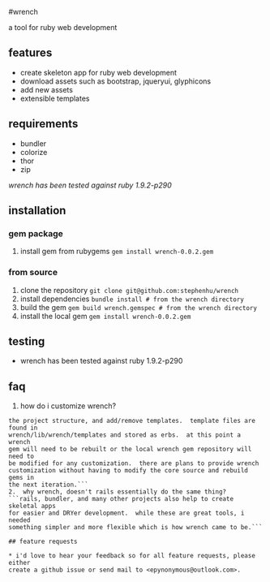 #wrench

a tool for ruby web development

## features

* create skeleton app for ruby web development
* download assets such as bootstrap, jqueryui, glyphicons
* add new assets
* extensible templates

## requirements

* bundler
* colorize
* thor
* zip

*wrench has been tested against ruby 1.9.2-p290*

## installation

### gem package

1.  install gem from rubygems
```gem install wrench-0.0.2.gem```

### from source

1.  clone the repository
```git clone git@github.com:stephenhu/wrench```
2.  install dependencies
```bundle install # from the wrench directory```
3.  build the gem
```gem build wrench.gemspec # from the wrench directory```
4.  install the local gem
```gem install wrench-0.0.2.gem```

## testing

* wrench has been tested against ruby 1.9.2-p290
## faq

1.  how do i customize wrench?
```inside of the wrench/conf/config.yaml file, you can add assets, customize
the project structure, and add/remove templates.  template files are found in
wrench/lib/wrench/templates and stored as erbs.  at this point a wrench
gem will need to be rebuilt or the local wrench gem repository will need to
be modified for any customization.  there are plans to provide wrench
customization without having to modify the core source and rebuild gems in
the next iteration.``` 
2.  why wrench, doesn't rails essentially do the same thing?
```rails, bundler, and many other projects also help to create skeletal apps
for easier and DRYer development.  while these are great tools, i needed
something simpler and more flexible which is how wrench came to be.```

## feature requests

* i'd love to hear your feedback so for all feature requests, please either
create a github issue or send mail to <epynonymous@outlook.com>.

